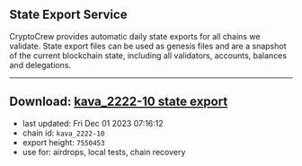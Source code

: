 ## State Export Service
CryptoCrew provides automatic daily state exports for all chains we validate. State export files can be used as genesis files and are a snapshot of the current blockchain state, including all validators, accounts, balances and delegations.

---
**Download: [kava_2222-10 state export](https://dl.ccvalidators.com/SERVICE/kava/kava_2222-10_export_7550453.json)**
---

- last updated: Fri Dec 01 2023 07:16:12
- chain id: `kava_2222-10`
- export height: `7550453`
- use for: airdrops, local tests, chain recovery

